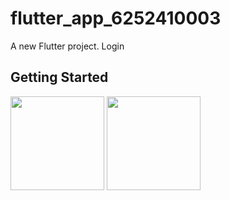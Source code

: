 # flutter_app_6252410003

A new Flutter project. Login 

## Getting Started

<img src=https://user-images.githubusercontent.com/89621808/137561253-7ceeb2e1-b9c7-4aa5-9e2c-7a432c5d7966.png width="150">

<img src=https://user-images.githubusercontent.com/89621808/137561377-5fbe675a-6d16-439b-808e-00c19282b8ca.png width="150">
